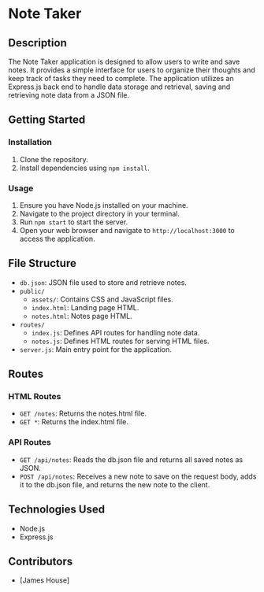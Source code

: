 # Note Taker

## Description

The Note Taker application is designed to allow users to write and save notes. It provides a simple interface for users to organize their thoughts and keep track of tasks they need to complete. The application utilizes an Express.js back end to handle data storage and retrieval, saving and retrieving note data from a JSON file.

## Getting Started

### Installation

1. Clone the repository.
2. Install dependencies using `npm install`.

### Usage

1. Ensure you have Node.js installed on your machine.
2. Navigate to the project directory in your terminal.
3. Run `npm start` to start the server.
4. Open your web browser and navigate to `http://localhost:3000` to access the application.

## File Structure

- `db.json`: JSON file used to store and retrieve notes.
- `public/`
  - `assets/`: Contains CSS and JavaScript files.
  - `index.html`: Landing page HTML.
  - `notes.html`: Notes page HTML.
- `routes/`
  - `index.js`: Defines API routes for handling note data.
  - `notes.js`: Defines HTML routes for serving HTML files.
- `server.js`: Main entry point for the application.

## Routes

### HTML Routes

- `GET /notes`: Returns the notes.html file.
- `GET *`: Returns the index.html file.

### API Routes

- `GET /api/notes`: Reads the db.json file and returns all saved notes as JSON.
- `POST /api/notes`: Receives a new note to save on the request body, adds it to the db.json file, and returns the new note to the client.

## Technologies Used

- Node.js
- Express.js

## Contributors

- [James House]


